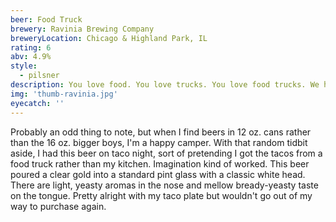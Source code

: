 ```yaml
---
beer: Food Truck
brewery: Ravinia Brewing Company
breweryLocation: Chicago & Highland Park, IL
rating: 6
abv: 4.9%
style:
  - pilsner
description: You love food. You love trucks. You love food trucks. We honor these noble carriages with a beer of equal humility and deliciousness. Step up to the window and enjoy!
img: 'thumb-ravinia.jpg'
eyecatch: ''
---
```


Probably an odd thing to note, but when I find beers in 12 oz. cans rather than the 16 oz. bigger boys, I'm a happy camper. With that random tidbit aside, I had this beer on taco night, sort of pretending I got the tacos from a food truck rather than my kitchen. Imagination kind of worked. This beer poured a clear gold into a standard pint glass with a classic white head. There are light, yeasty aromas in the nose and mellow bready-yeasty taste on the tongue. Pretty alright with my taco plate but wouldn't go out of my way to purchase again.